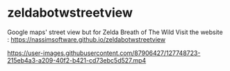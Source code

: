 # zeldabotwstreetview
Google maps' street view but for Zelda Breath of The Wild
Visit the website : https://nassimsoftware.github.io/zeldabotwstreetview


https://user-images.githubusercontent.com/87906427/127748723-215eb4a3-a209-40f2-b421-cd73ebc5d527.mp4

